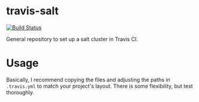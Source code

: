 # travis-salt
[![Build Status](https://travis-ci.org/astronouth7303/travis-salt.svg?branch=master)](https://travis-ci.org/astronouth7303/travis-salt)

General repository to set up a salt cluster in Travis CI.

Usage
=====

Basically, I recommend copying the files and adjusting the paths in `.travis.yml` to match your project's layout. There is some flexibility, but test thoroughly.
